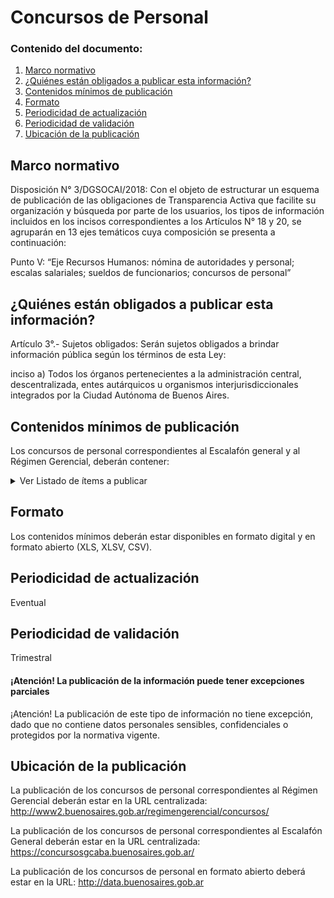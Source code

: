<h1> Concursos de Personal</h2> 
<h3>  Contenido del documento: </h3> 
<ol>
 <li><a href="#marco">Marco normativo</a></li>
 <li><a href="#obligados">¿Quiénes están obligados a publicar esta información?</a></li>
 <li><a href="#contenidos">Contenidos mínimos de publicación</a></li>
 <li><a href="#formato">Formato</a></li>
 <li><a href="#perio">Periodicidad de actualización</a></li>
  <li><a href="#valid">Periodicidad de validación</a></li>
 <li><a href="#ubicacion">Ubicación de la publicación</a></li>
  
 
</ol>
 
<h2 id="marco">Marco normativo</h2>  
<p>
Disposición N° 3/DGSOCAI/2018: Con el objeto de estructurar un esquema de publicación de las obligaciones de Transparencia Activa que facilite su organización y búsqueda por parte de los usuarios, los tipos de información incluidos en los incisos correspondientes a los Artículos N° 18 y 20, se agruparán en 13 ejes temáticos cuya composición se presenta a continuación: 

Punto V: “Eje Recursos Humanos: nómina de autoridades y personal; escalas salariales; sueldos de funcionarios; concursos de personal”


</p>
<h2 id="obligados"> ¿Quiénes están obligados a publicar esta información?</h2> 
<p>
Artículo 3°.- Sujetos obligados: Serán sujetos obligados a brindar información pública según los términos de esta Ley:

inciso a) Todos los órganos pertenecientes a la administración central, descentralizada, entes autárquicos u organismos interjurisdiccionales integrados por la Ciudad Autónoma de Buenos Aires.


</p>

<h2 id="contenidos"> Contenidos mínimos de publicación </h2> 
<p>Los concursos de personal correspondientes al Escalafón general y al Régimen Gerencial, deberán contener:
 <details><summary> Ver Listado de ítems a publicar </summary>

|	Ítem	|
|		------------- |
|	Nombre del cargo a concursar	|
|	Ministerio/ Secretaría	|
|	Subsecretaría	|
|	Dirección General	|
|	Descripción de funciones	|
|	Fecha de apertura	|
|	Fecha de cierre	|
|	Requisitos	|
|	Integrantes del comité de selección	|
|	Estado del concurso	|
|	Resolución que aprueba llamado a concurso	|
|	Acta de cierre de inscripción, listado de inscriptos, admitidos, y no admitidos, fecha de examen (cuando corresponda)	|
|	Acta con puntajes de exámenes y nómina de postulantes ausentes (cuando corresponda)	|
|	Acta con puntajes obtenidos en la evaluación de antecedentes, orden de mérito parcial y nómina de postulantes convocados a entrevista personal	|
|	Acta con puntajes obtenidos en las entrevistas personales / puntajes de orden de mérito definitivo	|
|	Prórroga del plazo de identificación y evaluación de candidatos (cuando corresponda)	|
|	Acto administrativo aprobatorio de designación	|
|	Recusación o excusación de miembros del Comité de selección (cuando corresponda)	|
|	Resolución favorable de impugnación (cuando corresponda)	|
|	Acto administrativo con declaración de concurso desierto o fracasado (cuando corresponda)	|
|	Repartición responsable u órgano rector del Concurso	|
|	Datos de contacto	|
|	Guía completa con instructivo del proceso de concurso, presentación de documentación personal, instructivo de examen escrito, instructivo de entrevista personal, criterios de asignación de puntajes y criterios de selección para postulantes	|
|	Normativa vinculada al proceso	|
 
</p>

</details>

<h2 id="formato"> Formato </h2>
<p>
Los contenidos mínimos deberán estar disponibles en formato digital y en formato abierto (XLS, XLSV, CSV).

</p>
<h2 id="perio"> Periodicidad de actualización</h2>
<p>Eventual</p>
<h2 id="valid"> Periodicidad de validación</h2>
<p>Trimestral</p>

<h4>¡Atención! La publicación de la información puede tener excepciones parciales
</h4>
 <p>¡Atención! La publicación de este tipo de información no tiene excepción, dado que no contiene datos personales sensibles, confidenciales o protegidos por la normativa vigente.</p>

<h2 id="ubicacion"> Ubicación de la publicación</h2>
<p>
  La publicación de los concursos de personal correspondientes al Régimen Gerencial deberán estar en la URL centralizada: <a href="http://www2.buenosaires.gob.ar/regimengerencial/concursos/">http://www2.buenosaires.gob.ar/regimengerencial/concursos/ </a>

La publicación de los concursos de personal correspondientes al Escalafón General deberán estar en la URL centralizada:  
<a href="https://concursosgcaba.buenosaires.gob.ar/">https://concursosgcaba.buenosaires.gob.ar/ </a>

La publicación de los concursos de personal en formato abierto deberá estar en la URL:
<a href="http://data.buenosaires.gob.ar">http://data.buenosaires.gob.ar</a>



 </br>

</p>

